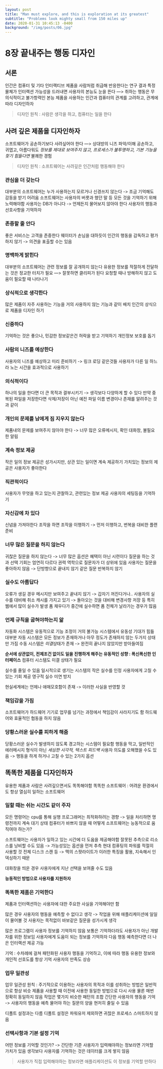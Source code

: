 ```yaml
---
layout: post
title: "Man must explore, and this is exploration at its greatest"
subtitle: "Problems look mighty small from 150 miles up"
date: 2020-01-31 10:45:13 -0400
background: "/img/posts/06.jpg"
---
```


# 8장 끝내주는 행동 디자인

## 서론

인간은 컴퓨터 및 기타 인터랙티브 제품을 사람처럼 취급해 반응한다는 연구 결과
특정 물체가 인터랙션 가능성을 드러내면 사용자의 본능도 눈을 뜬다 —> 취하는 행동은 무의식적이고 불가항력인 본능
제품을 사용하는 인간과 컴퓨터의 관계를 고려하고, 관계에 따라 디자인하자

> 디자인 원칙 : 사람은 생각을 하고, 컴퓨터는 일을 한다

## 사려 깊은 제품을 디자인하자

소프트웨어가 공손하기보다 사려싶어야 한다 —> 상대방의 니즈 파악/이해
공손하고, 귀엽고, 아름다워도 _정보를 제대로 보여주지 않고, 프로세스가 불투명하고, 기본 기능을 찾기 힘들다면_ 불쾌한 경험

> 디자인 원칙 : 소프트웨어는 사려깊은 인간처럼 행동해야 한다

### 관심을 더 갖는다

대부분의 소프트웨어는 누가 사용하는지 모르거나 신경쓰지 않는다
-> 조금 기억해도 감동을 받기 어려움
소프트웨어는 사용자의 버릇과 했던 말 등 모든 것을 기억하기 위해 노력해야함
사용자는 DB가 아니다 -> 언제든지 물어보지 않아야 한다
사용자의 행동과 선호사항을 기억하자

### 존중할 줄 안다

좋은 서비스는 고객을 존중한다
웨이터가 손님을 대하듯이
인간의 행동을 감독하고 평가하지 않기 -> 의견을 표출할 수는 있음

### 명백하게 밝힌다

대부분의 소프트웨어는 관련 정보를 잘 공개하지 않는다
유용한 정보를 적절하게 전달하는 것은 정교한 터치가 필요 —> 잘못하면 클리피가 된다
요청할 때나 방해하지 않고 도움이 필요할 때 나타나기

### 상식적으로 생각한다

많은 제품이 자주 사용하는 기능을 거의 사용하지 않는 기능과 같이 배치
인간의 상식으로 제품을 디자인 하기

### 신중하다

기억하는 것은 좋으나, 민감한 정보같은건 허락을 받고 기억하기
개인정보 보호를 돕기

### 사람의 니즈를 예상한다

사용자의 니즈를 예상하고 미리 준비하기 -> 링크 로딩 같은것들
사용자가 다른 일 하느라 노는 시간을 효과적으로 사용하기

### 의식적이다

하나의 일을 한다면 더 큰 목적과 결부시키기
-> 생각보다 다양하게 할 수 있다
만약 중복된 파일을 저장한다면 삭제/저장이 아닌 예전 파일 이름 변경이나 존재를 알려주는 것과 같이

### 개인의 문제를 남에게 짐 지우지 않는다

제품내의 문제를 보여주지 않아야 한다
-> 너무 많은 오류메시지, 확인 대화창, 불필요한 알림

### 계속 정보 제공

작은 일의 정보 제공은 성가시지만, 상관 있는 일이면 계속 제공하기
가치있는 정보의 제공은 사용자가 좋아한다

### 직관적이다

사용자가 무엇을 하고 있는지 관찰하고, 관련있는 정보 제공
사용자의 세팅등을 기억하기

### 자신감에 차 있다

신념을 가져야한다
조작을 하면 조작을 이행하기 -> 먼저 이행하고, 번복을 대비한 플랜 준비

### 너무 많은 질문을 하지 않는다

귀찮은 질문을 하지 않는다 -> 너무 많은 옵션은 혜택이 아닌 시련이다
질문을 하는 것과 선택 기회는 엄연히 다르다
권력 역학으로 질문자가 더 상위에 있음
사용자는 질문을 좋아하지 않음 -> 단방향으로 끝내지 않기
같은 질문 반복하지 않기

### 실수도 아름답다

오류가 생길 경우 메시지만 보여주고 끝내지 않기 -> 갑자기 꺼진다거나..
사용자의 실수를 대비해 취소 캐시를 가지고 있기 -> 돌아오는 것을 대비해 변경사항 저장 등
특히 웹에서 많이 실수가 발생
폼 채우다가 중간에 실수하면 폼 전체가 날라가는 경우가 많음

### 언제 규칙을 굽혀야하는지 앎

자동화 시스템은 유동적으로 기능 조정이 거의 불가능
시스템에서 유동성 기대가 힘듦
대부분 자동 시스템은 모든 정보가 존재하거나 아무 정도가 존재하지 않는 두가지 상태만 가짐
수동 시스템은 *미결*상태가 존재 -> 완전히 끝나지 않았지만 받아들여짐

**순서에 상관없이, 전제조건 없이도 일을 진행하게 해주는 유동적인 성향 : 폭신폭신한 인터페이스**
컴퓨터 시스템도 미결 상태가 필요

실수를 줄일 수 있음
일시적으로 생기는 시스템의 작은 실수를 인정
사용자에게 고칠 수 있는 기회 제공
영구적 실수 미연 방지

현실세계에는 언제나 애매모호함이 존재 -> 이러한 사실을 반영할 것

### 책임감을 가짐

소프트웨어가 하드웨어 기기로 업무를 넘기는 과정에서 책임감이 사라지기도 함
하드웨어와 효율적인 협동을 하지 않음

### 당황스러운 실수를 피하게 해줌

당황스러운 실수가 발생하지 않도록 경고하는 시스템이 필요함
행동을 막고, 일반적인 에러메시지 형식이 아닌 _세심한 시각적, 텍스트 피드백_
사용자 의도를 오해했을 수도 있음 -> 행동을 하게 하거나 고칠 수 있는 2가지 옵션

## 똑똑한 제품을 디자인하자

유용한 제품과 사람은 사려깊으면서도 똑똑해야함
똑똑한 소프트웨어 : 어려운 환경에서도 항상 열심히 일하는 소프트웨어

### 일할 때는 쉬는 시간도 같이 주자

모든 명령어는 cpu를 통해 실행
프로그래머는 최적화하려는 경향 -> 일을 처리하면 명령전까지 계속 대기 상태
컴퓨터가 바쁘지 않을 때 어떻게 소프트웨어는 능동적으로 움직여야 하는가?

소프트웨어는 사용자가 일하고 있는 시간에 더 도움을 제공해야함
잘못된 추측으로 리소스를 낭비할 수도 있음 -> 가능성있는 옵션을 먼저 추측
현대 컴퓨팅의 파워를 적절히 사용할 것
전체 디스크 스캔 등 -> 맥의 스팟라이트가 이러한 특징을 활용, 지속해서 인덱싱하기 때문

대화창을 띄운 경우
사용자에게 지난 선택을 보여줄 수도 있음

**능동적인 방법으로 사용자를 지원하자**

### 똑똑한 제품은 기억한다

제품과 인터랙션하는 사용자에 대한 주요한 사실을 기억해야만 함

많은 경우 사용자의 행동을 예측할 수 없다고 생각 -> 작업을 위해 애플리케이션에 일일이 물어볼 것
사용자는 목적없이 바보같은 질문을 성가시게 생각

많은 프로그램이 사용자 정보를 기억하지 않음
보통은 기억하더라도 사용자가 아닌 개발자를 위한 정보임
사용자에게 도움이 되는 정보를 기억하자
다음 행동 예측한다면 더 나은 인터랙션 제공 가능

기억 : 수차례에 걸쳐 패턴화된 사용자 행동을 기억하고, 이에 따라 행동
유용한 정보와 개인적 선호도를 항상 기억
사용자의 만족도 상승

### 업무 일관성

업무 일관성 원칙 : 주기적으로 이용하는 사용자의 목적과 이를 성취하는 방법은 일반적으로 항상 비슷
제품을 사용할 때 이전에 사용한 동일한 방법으로 다시 사용
물론 매번 정확히 동일하지 않음
작업은 몇가지 비슷한 패턴의 조합
간단한 사용자의 행동을 기억 -> 사용자의 행동을 예측
물어야 하는 질문의 양을 현저히 줄일 수 있음

디폴트 설정과는 다름
디폴트 설정은 파워유저 제외하면 귀찮은 프로세스
스마트하지 않음

### 선택사항과 기본 설정 기억

어떤 정보를 기억할 것인가? -> 간단한 기준
사용자가 입력해야하는 정보라면 기억할 가치가 있음
생각보다 사용자를 기억하는 것은 데이터를 크게 쌓지 않음

> 사용자가 직접 입력해야하는 정보라면 애플리케이션도 이 정보를 기억할 만하다
